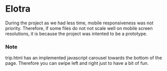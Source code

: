 # Elotra
 
 During the project as we had less time, mobile responsiveness was not priority. Therefore, if some files do not not scale well on mobile screen resolutions, it is because the project was intented to be a prototype.    

### Note
 trip.html has an implemented javascript carousel towards the bottom of the page. Therefore you can swipe left and right just to have a bit of fun. 
